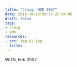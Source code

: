 ```yaml
---
title: "Craig: WDN 2007"
date: 2018-10-16T08:13:25-04:00
draft: false
tags:
- craig
- wdn
resources:
- src: img-01.jpg
  title:
---
```


WDN, Feb 2007
